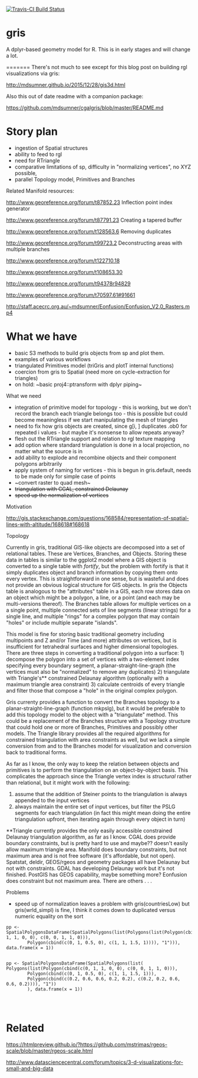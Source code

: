 [![Travis-CI Build Status](https://travis-ci.org/mdsumner/gris.svg?branch=master)](https://travis-ci.org/mdsumner/gris)

# gris

A dplyr-based geometry model for R. This is in early stages and will change a lot.


=======
There's not much to see except for this blog post on building rgl visualizations via gris: 

http://mdsumner.github.io/2015/12/28/gis3d.html

Also this out of date readme with a companion package: 

https://github.com/mdsumner/cgalgris/blob/master/README.md


# Story plan

- ingestion of Spatial structures
- ability to feed to rgl
- need for RTriangle
- comparative limitations of sp, difficulty in "normalizing vertices", no XYZ possible, 
- parallel Topology model, Primitives and Branches

Related Manifold resources: 

http://www.georeference.org/forum/t87852.23  Inflection point index generator

http://www.georeference.org/forum/t87791.23 Creating a tapered buffer

http://www.georeference.org/forum/t128563.6  Removing duplicates

http://www.georeference.org/forum/t99723.2 Deconstructing areas with multiple branches

http://www.georeference.org/forum/t122710.18

http://www.georeference.org/forum/t108653.30

http://www.georeference.org/forum/t94378r94829

http://www.georeference.org/forum/t70597.61#91661

http://staff.acecrc.org.au/~mdsumner/Eonfusion/Eonfusion_V2.0_Rasters.mp4

# What we have 
 
* basic S3 methods to build gris objects from sp and plot them. 
* examples of various workflows
* triangulated Primitives model (triGris and plotT internal functions)
* coercion from gris to Spatial (need more on cycle-extraction for triangles)
* on hold: ~basic proj4::ptransform with dplyr piping~

What we need

* integration of primitive model for topology - this is working, but we don't record the branch each triangle belongs too - this is possible but could become meaningless if we start manipulating the mesh of triangles
* need to fix how gris objects are created, since g[i, ] duplicates .ob0 for repeated i values - but maybe it's nonsense to allow repeats anyway?
* flesh out the RTriangle support and relation to rgl texture mapping
* add option where standard triangulation is done in a local projection, no matter what the source is in
* add ability to explode and recombine objects and their component polygons arbitrarily
* apply system of naming for vertices - this is begun in gris.default, needs to be made only for simple case of points
* ~convert raster to quad mesh~
* ~~triangulation with CGAL, constrained Delaunay~~
* ~~speed up the normalization of vertices~~

Motivation

http://gis.stackexchange.com/questions/168584/representation-of-spatial-lines-with-altitude/168618#168618


Topology

Currently in gris, traditional GIS-like objects are decomposed into a set of relational tables. These are Vertices, Branches, and Objects. Storing these data in tables is similar to the ggplot2 model where a GIS object is converted to a single table with *fortify*, but the problem with fortify is that it simply duplicates object and branch information by copying them onto every vertex. This is straightforward in one sense, but is wasteful and does not provide an obvious logical structure for GIS objects. In *gris* the Objects table is analogous to the "attributes" table in a GIS, each row stores data on an object which might be a polygon, a line, or a point (and each may be multi-versions thereof). The Branches table allows for multiple vertices on a a single point, multiple connected sets of line segments (linear strings) for a single line, and multiple "rings" for a complex polygon that may contain "holes" or include multiple separate "islands". 

This model is fine for storing basic traditional geometry including multipoints and Z and/or Time (and more) attributes on vertices, but is insufficient for tetrahedral surfaces and higher dimensional topologies. There are three steps in converting a traditional polygon into a surface: 1) decompose the polygon into a set of vertices with a two-element index specifying every boundary segment, a planar-straight-line-graph (the vertices must also be "normalized" to remove any duplicates) 2) triangulate with Triangle's** constrained Delaunay algorithm (optionally with a maximum triangle area constraint) 3) calculate centroids of every triangle and filter those that compose a "hole" in the original complex polygon. 


Gris currenty provides a function to convert the Branches topology to a planar-straight-line-graph (function mkpslg), but it would be preferable to add this topology model to the object with a "triangulate" method. This could be a replacement of the Branches structure with a Topology structure that could hold one or more of Branches, Primitives and possibly other models. The Triangle library provides all the required algorithms for constrained triangulation with area constraints as well, but we lack a simple conversion from and to the Branches model for visualization and conversion back to traditional forms. 

As far as I know, the only way to keep the relation between objects and primitives is to perform the triangulation on an object-by-object basis. This complicates the approach since the Triangle vertex index is *structural* rather than relational, but it might work with the following: 

1) assume that the addition of Steiner points to the triangulation is always appended to the input vertices
2) always maintain the entire set of input vertices, but filter the PSLG segments for each triangulation (in fact this might mean doing the entire triangulation upfront, then iterating again through every object in turn)

**Triangle currently provides the only easily accessible constrained Delaunay triangulation algorithm, as far as I know. CGAL does provide boundary constraints, but is pretty hard to use and maybe?? doesn't easily allow maximum triangle area. Manifold does boundary constraints, but not maximum area and is not free software (it's affordable, but not open). Spatstat, deldir, GEOS/rgeos and geometry packages all have Delaunay but not with constraints. GDAL has developing Delaunay work but it's not finished. PostGIS has GEOS capability, maybe something more? Eonfusion does constraint but not maximum area. There are others . . .

Problems

* speed up of normalization leaves a problem with gris(countriesLow) but gris(wrld_simpl) is fine, I think it comes down to duplicated versus numeric equality on the sort

```{r}
pp <- SpatialPolygonsDataFrame(SpatialPolygons(list(Polygons(list(Polygon(cbind(c(0, 1, 1, 0, 0), c(0, 0, 1, 1, 0))), 
        Polygon(cbind(c(0, 1, 0.5, 0), c(1, 1, 1.5, 1)))), "1"))), data.frame(x = 1))
        

pp <- SpatialPolygonsDataFrame(SpatialPolygons(list(
Polygons(list(Polygon(cbind(c(0, 1, 1, 0, 0), c(0, 0, 1, 1, 0))), 
        Polygon(cbind(c(0, 1, 0.5, 0), c(1, 1, 1.5, 1))), 
        Polygon(cbind(c(0.2, 0.6, 0.6, 0.2, 0.2), c(0.2, 0.2, 0.6, 0.6, 0.2)))), "1"))
        ), data.frame(x = 1))
        
        
        
```


# Related

https://htmlpreview.github.io/?https://github.com/mstrimas/rgeos-scale/blob/master/rgeos-scale.html

http://www.datasciencecentral.com/forum/topics/3-d-visualizations-for-small-and-big-data


